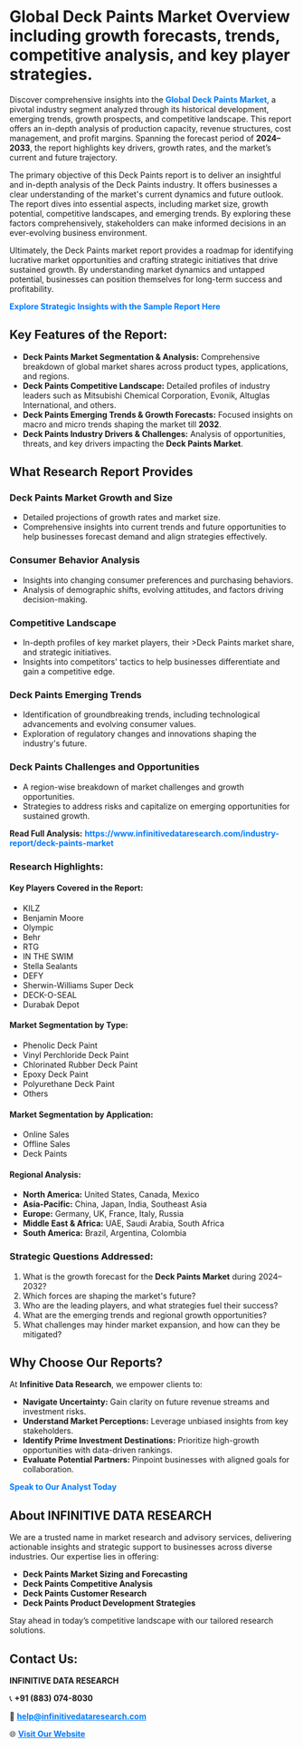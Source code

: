 <h1>Global Deck Paints Market Overview including growth forecasts, trends, competitive analysis, and key player strategies.</h1>
<p>
Discover comprehensive insights into the 
<a href="https://www.infinitivedataresearch.com/industry-report/deck-paints-market" rel="dofollow" style="color: #007BFF; text-decoration: none;"><strong>Global Deck Paints Market</strong></a>, a pivotal industry segment analyzed through its historical development, emerging trends, growth prospects, and competitive landscape. This report offers an in-depth analysis of production capacity, revenue structures, cost management, and profit margins. Spanning the forecast period of <strong>2024–2033</strong>, the report highlights key drivers, growth rates, and the market’s current and future trajectory.
</p>
<p>
The primary objective of this Deck Paints report is to deliver an insightful and in-depth analysis of the Deck Paints industry. It offers businesses a clear understanding of the market's current dynamics and future outlook. The report dives into essential aspects, including market size, growth potential, competitive landscapes, and emerging trends. By exploring these factors comprehensively, stakeholders can make informed decisions in an ever-evolving business environment.
</p>
<p>
Ultimately, the Deck Paints market report provides a roadmap for identifying lucrative market opportunities and crafting strategic initiatives that drive sustained growth. By understanding market dynamics and untapped potential, businesses can position themselves for long-term success and profitability.
</p>
<p>
<a href="https://www.infinitivedataresearch.com/request-sample/reportId=102331" style="color: #007BFF; text-decoration: none;"><strong>Explore Strategic Insights with the Sample Report Here</strong></a>
</p>

<h2>Key Features of the Report:</h2>
<ul>
<li><strong>Deck Paints Market Segmentation & Analysis:</strong> Comprehensive breakdown of global market shares across product types, applications, and regions.</li>
<li><strong>Deck Paints Competitive Landscape:</strong> Detailed profiles of industry leaders such as Mitsubishi Chemical Corporation, Evonik, Altuglas International, and others.</li>
<li><strong>Deck Paints Emerging Trends & Growth Forecasts:</strong> Focused insights on macro and micro trends shaping the market till <strong>2032</strong>.</li>
<li><strong>Deck Paints Industry Drivers & Challenges:</strong> Analysis of opportunities, threats, and key drivers impacting the <strong>Deck Paints Market</strong>.</li>
</ul>

<h2>What Research Report Provides</h2>
<h3>Deck Paints Market Growth and Size</h3>
<ul>
<li>Detailed projections of growth rates and market size.</li>
<li>Comprehensive insights into current trends and future opportunities to help businesses forecast demand and align strategies effectively.</li>
</ul>

<h3>Consumer Behavior Analysis</h3>
<ul>
<li>Insights into changing consumer preferences and purchasing behaviors.</li>
<li>Analysis of demographic shifts, evolving attitudes, and factors driving decision-making.</li>
</ul>

<h3>Competitive Landscape</h3>
<ul>
<li>In-depth profiles of key market players, their >Deck Paints market share, and strategic initiatives.</li>
<li>Insights into competitors' tactics to help businesses differentiate and gain a competitive edge.</li>
</ul>

<h3>Deck Paints Emerging Trends</h3>
<ul>
<li>Identification of groundbreaking trends, including technological advancements and evolving consumer values.</li>
<li>Exploration of regulatory changes and innovations shaping the industry's future.</li>
</ul>

<h3>Deck Paints Challenges and Opportunities</h3>
<ul>
<li>A region-wise breakdown of market challenges and growth opportunities.</li>
<li>Strategies to address risks and capitalize on emerging opportunities for sustained growth.</li>
</ul>
<p><strong>Read Full Analysis:</strong> <a href="https://www.infinitivedataresearch.com/industry-report/deck-paints-market" rel="dofollow" style="color: #007BFF; text-decoration: none;"><strong>https://www.infinitivedataresearch.com/industry-report/deck-paints-market</strong></a></p>
<h3>Research Highlights:</h3>
<h4>Key Players Covered in the Report:</h4>
<ul><li>KILZ</li><li>Benjamin Moore</li><li>Olympic</li><li>Behr</li><li>RTG</li><li>IN THE SWIM</li><li>Stella Sealants</li><li>DEFY</li><li>Sherwin-Williams Super Deck</li><li>DECK-O-SEAL</li><li>Durabak Depot</li></ul>
<h4>Market Segmentation by Type:</h4>
<ul><li>Phenolic Deck Paint</li><li>Vinyl Perchloride Deck Paint</li><li>Chlorinated Rubber Deck Paint</li><li>Epoxy Deck Paint</li><li>Polyurethane Deck Paint</li><li>Others</li></ul>
<h4>Market Segmentation by Application:</h4>
<ul><li>Online Sales</li><li>Offline Sales</li><li>Deck Paints</li></ul>

<h4>Regional Analysis:</h4>
<ul>
<li><strong>North America:</strong> United States, Canada, Mexico</li>
<li><strong>Asia-Pacific:</strong> China, Japan, India, Southeast Asia</li>
<li><strong>Europe:</strong> Germany, UK, France, Italy, Russia</li>
<li><strong>Middle East & Africa:</strong> UAE, Saudi Arabia, South Africa</li>
<li><strong>South America:</strong> Brazil, Argentina, Colombia</li>
</ul>

<h3>Strategic Questions Addressed:</h3>
<ol>
<li>What is the growth forecast for the <strong>Deck Paints Market</strong> during 2024–2032?</li>
<li>Which forces are shaping the market's future?</li>
<li>Who are the leading players, and what strategies fuel their success?</li>
<li>What are the emerging trends and regional growth opportunities?</li>
<li>What challenges may hinder market expansion, and how can they be mitigated?</li>
</ol>

<h2>Why Choose Our Reports?</h2>
<p>At <strong>Infinitive Data Research</strong>, we empower clients to:</p>
<ul>
<li><strong>Navigate Uncertainty:</strong> Gain clarity on future revenue streams and investment risks.</li>
<li><strong>Understand Market Perceptions:</strong> Leverage unbiased insights from key stakeholders.</li>
<li><strong>Identify Prime Investment Destinations:</strong> Prioritize high-growth opportunities with data-driven rankings.</li>
<li><strong>Evaluate Potential Partners:</strong> Pinpoint businesses with aligned goals for collaboration.</li>
</ul>
<p><a href="https://www.infinitivedataresearch.com/industry-report/deck-paints-market" rel="dofollow" style="color: #007BFF; text-decoration: none;"><strong>Speak to Our Analyst Today</strong></a></p>

<h2>About INFINITIVE DATA RESEARCH</h2>
<p>We are a trusted name in market research and advisory services, delivering actionable insights and strategic support to businesses across diverse industries. Our expertise lies in offering:</p>
<ul>
<li><strong>Deck Paints Market Sizing and Forecasting</strong></li>
<li><strong>Deck Paints Competitive Analysis</strong></li>
<li><strong>Deck Paints Customer Research</strong></li>
<li><strong>Deck Paints Product Development Strategies</strong></li>
</ul>
<p>Stay ahead in today’s competitive landscape with our tailored research solutions.</p>

<h2>Contact Us:</h2>
<p><strong>INFINITIVE DATA RESEARCH</strong></p>
<p>📞 <strong>+91 (883) 074-8030</strong></p>
<p>📧 <strong><a href="mailto:help@infinitivedataresearch.com" style="color: #007BFF;">help@infinitivedataresearch.com</a></strong></p>
<p>🌐 <strong><a href="https://www.infinitivedataresearch.com" rel="dofollow" style="color: #007BFF;">Visit Our Website</a></strong></p>